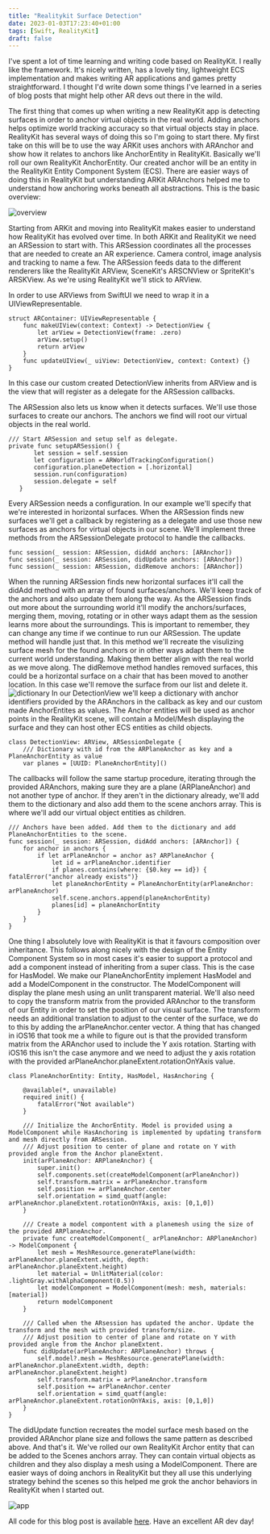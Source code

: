 ```yaml
---
title: "Realitykit Surface Detection"
date: 2023-01-03T17:23:40+01:00
tags: [Swift, RealityKit]
draft: false
---
```

I've spent a lot of time learning and writing code based on RealityKit. I really like the framework. It's nicely written, has a lovely tiny, lightweight ECS implementation and makes writing AR applications and games pretty straightforward. I thought I'd write down some things I've learned in a series of blog posts that might help other AR devs out there in the wild.

The first thing that comes up when writing a new RealityKit app is detecting surfaces in order to anchor virtual objects in the real world. Adding anchors helps optimize world tracking accuracy so that virtual objects stay in place. RealityKit has several ways of doing this so I'm going to start there. My first take on this will be to use the way ARKit uses anchors with ARAnchor and show how it relates to anchors like AnchorEntity in RealityKit. Basically we'll roll our own RealityKit AnchorEntity. Our created anchor will be an entity in the RealityKit Entity Component System (ECS). There are easier ways of doing this in RealityKit but understanding ARKit ARAnchors helped me to understand how anchoring works beneath all abstractions. This is the basic overview:

![overview](/overview.png)

 Starting from ARKit and moving into RealityKit makes easier to understand how RealityKit has evolved over time. In both ARKit and RealityKit we need an ARSession to start with. This ARSession coordinates all the processes that are needed to create an AR experience. Camera control, image analysis and tracking to name a few. The ARSession feeds data to the different renderers like the RealityKit ARView, SceneKit's ARSCNView or SpriteKit's ARSKView. As we're using RealityKit we'll stick to ARView. 
 
 In order to use ARViews from SwiftUI we need to wrap it in a UIViewRepresentable.
```
struct ARContainer: UIViewRepresentable {
    func makeUIView(context: Context) -> DetectionView {
        let arView = DetectionView(frame: .zero)
        arView.setup()
        return arView
    }
    func updateUIView(_ uiView: DetectionView, context: Context) {}
}
```
In this case our custom created DetectionView inherits from ARView and is the view that will register as a delegate for the ARSession callbacks.

 The ARSession also lets us know when it detects surfaces. We'll use those surfaces to create our anchors. The anchors we find will root our virtual objects in the real world.
 ```
/// Start ARSession and setup self as delegate.
private func setupARSession() {
        let session = self.session
        let configuration = ARWorldTrackingConfiguration()
        configuration.planeDetection = [.horizontal]
        session.run(configuration)
        session.delegate = self
    }
 ```
Every ARSession needs a configuration. In our example we'll specify that we're interested in horizontal surfaces. When the ARSession finds new surfaces we'll get a callback by registering as a delegate and use those new surfaces as anchors for virtual objects in our scene. We'll implement three methods from the ARSessionDelegate protocol to handle the callbacks.
```
func session(_ session: ARSession, didAdd anchors: [ARAnchor])
func session(_ session: ARSession, didUpdate anchors: [ARAnchor])
func session(_ session: ARSession, didRemove anchors: [ARAnchor])
```
When the running ARSession finds new horizontal surfaces it'll call the didAdd method with an array of found surfaces/anchors. We'll keep track of the anchors and also update them along the way. As the ARSession finds out more about the surrounding world it'll modify the anchors/surfaces, merging them, moving, rotating or in other ways adapt them as the session learns more about the surroundings. This is important to remember, they can change any time if we continue to run our ARSession. The update method will handle just that. In this method we'll recreate the visulizing surface mesh for the found anchors or in other ways adapt them to the current world understanding. Making them better align with the real world as we move along. The didRemove method handles removed surfaces, this could be a horizontal surface on a chair that has been moved to another location. In this case we'll remove the surface from our list and delete it.
![dictionary](/arch.png)
In our DetectionView we'll keep a dictionary with anchor identifiers provided by the ARAnchors in the callback as key and our custom made AnchorEntites as values. The Anchor entities will be used as anchor points in the RealityKit scene, will contain a Model/Mesh displaying the surface and they can host other ECS entities as child objects. 
```
class DetectionView: ARView, ARSessionDelegate {
    /// Dictionary with id from the ARPlaneAnchor as key and a PlaneAnchorEntity as value
    var planes = [UUID: PlaneAnchorEntity]()
```
The callbacks will follow the same startup procedure, iterating through the provided ARAnchors, making sure they are a plane (ARPlaneAnchor) and not another type of anchor. If they aren't in the dictionary already, we'll add them to the dictionary and also add them to the scene anchors array. This is where we'll add our virtual object entities as children.
```
/// Anchors have been added. Add them to the dictionary and add PlaneAnchorEntities to the scene.
func session(_ session: ARSession, didAdd anchors: [ARAnchor]) {
    for anchor in anchors {
        if let arPlaneAnchor = anchor as? ARPlaneAnchor {
            let id = arPlaneAnchor.identifier
            if planes.contains(where: {$0.key == id}) { fatalError("anchor already exists")}
            let planeAnchorEntity = PlaneAnchorEntity(arPlaneAnchor: arPlaneAnchor)
            self.scene.anchors.append(planeAnchorEntity)
            planes[id] = planeAnchorEntity
        }
    }
}
```
One thing I absolutely love with RealityKit is that it favours composition over inheritance. This follows along nicely with the design of the Entity Component System so in most cases it's easier to support a protocol and add a component instead of inheriting from a super class. This is the case for HasModel. We make our PlaneAnchorEntity implement HasModel and add a ModelComponent in the constructor. The ModelComponent will display the plane mesh using an unlit transparent material. We'll also need to copy the transform matrix from the provided ARAnchor to the transform of our Entity in order to set the position of our visual surface. The transform needs an additional translation to adjust to the center of the surface, we do to this by adding the arPlaneAnchor.center vector. A thing that has changed in iOS16 that took me a while to figure out is that the provided transform matrix from the ARAnchor used to include the Y axis rotation. Starting with iOS16 this isn't the case anymore and we need to adjust the y axis rotation with the provided arPlaneAnchor.planeExtent.rotationOnYAxis value.
```
class PlaneAnchorEntity: Entity, HasModel, HasAnchoring {
    
    @available(*, unavailable)
    required init() {
        fatalError("Not available")
    }
    
    /// Initialize the AnchorEntity. Model is provided using a ModelComponent while HasAnchoring is implemented by updating transform and mesh directly from ARSession.
    /// Adjust position to center of plane and rotate on Y with provided angle from the Anchor planeExtent.
    init(arPlaneAnchor: ARPlaneAnchor) {
        super.init()
        self.components.set(createModelComponent(arPlaneAnchor))
        self.transform.matrix = arPlaneAnchor.transform
        self.position += arPlaneAnchor.center
        self.orientation = simd_quatf(angle: arPlaneAnchor.planeExtent.rotationOnYAxis, axis: [0,1,0])
    }
    
    /// Create a model compontent with a planemesh using the size of the provided ARPlaneAnchor.
    private func createModelComponent(_ arPlaneAnchor: ARPlaneAnchor) -> ModelComponent {
        let mesh = MeshResource.generatePlane(width: arPlaneAnchor.planeExtent.width, depth: arPlaneAnchor.planeExtent.height)
        let material = UnlitMaterial(color: .lightGray.withAlphaComponent(0.5))
        let modelComponent = ModelComponent(mesh: mesh, materials: [material])
        return modelComponent
    }
    
    /// Called when the ARsession has updated the anchor. Update the transform and the mesh with provided transform/size.
    /// Adjust position to center of plane and rotate on Y with provided angle from the Anchor planeExtent.
    func didUpdate(arPlaneAnchor: ARPlaneAnchor) throws {
        self.model?.mesh = MeshResource.generatePlane(width: arPlaneAnchor.planeExtent.width, depth: arPlaneAnchor.planeExtent.height)
        self.transform.matrix = arPlaneAnchor.transform
        self.position += arPlaneAnchor.center
        self.orientation = simd_quatf(angle: arPlaneAnchor.planeExtent.rotationOnYAxis, axis: [0,1,0])
    }
}
```
The didUpdate function recreates the model surface mesh based on the provided ARAnchor plane size and follows the same pattern as described above. And that's it. We've rolled our own RealityKit Archor entity that can be added to the Scenes anchors array. They can contain virtual objects as children and they also display a mesh using a ModelComponent. There are easier ways of doing anchors in RealityKit but they all use this underlying strategy behind the scenes so this helped me grok the anchor behaviors in RealityKit when I started out.

![app](/surface.gif)

All code for this blog post is available [here](https://github.com/deurell/SurfaceDetection). Have an excellent AR dev day!